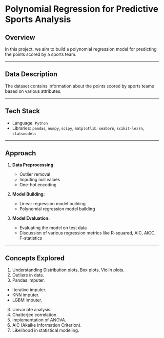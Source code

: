 # Polynomial Regression for Predictive Sports Analysis

## Overview

In this project, we aim to build a polynomial regression model for predicting the points scored by a sports team.

---

## Data Description

The dataset contains information about the points scored by sports teams based on various attributes.

---

## Tech Stack

- Language: `Python`
- Libraries: `pandas`, `numpy`, `scipy`, `matplotlib`, `seaborn`, `scikit-learn`, `statsmodels`
  
---

## Approach

1. **Data Preprocessing:**
    - Outlier removal
    - Imputing null values
    - One-hot encoding

2. **Model Building:**
    - Linear regression model building
    - Polynomial regression model building

3. **Model Evaluation:**
    - Evaluating the model on test data
    - Discussion of various regression metrics like R-squared, AIC, AICC, F-statistics

---

## Concepts Explored

1. Understanding Distribution plots, Box plots, Violin plots.
2. Outliers in data.
  3. Pandas imputer.
  - Iterative imputer.
  - KNN imputer.
  - LGBM imputer.
3. Univariate analysis.
4. Chatterjee correlation.
5. Implementation of ANOVA.
6. AIC (Akaike Information Criterion).
7. Likelihood in statistical modeling.
